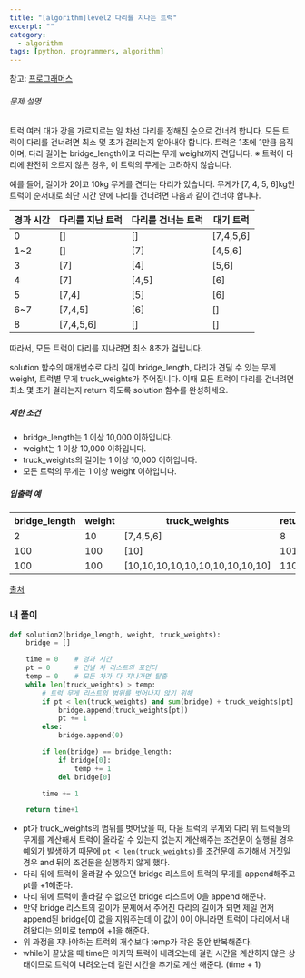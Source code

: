 ```yaml
---
title: "[algorithm]level2 다리를 지나는 트럭"
excerpt: ""
category:
  - algorithm
tags: [python, programmers, algorithm]
---
```


참고: [프로그래머스](https://programmers.co.kr/learn/courses/30/lessons/42583)

###### 문제 설명

트럭 여러 대가 강을 가로지르는 일 차선 다리를 정해진 순으로 건너려 합니다. 모든 트럭이 다리를 건너려면 최소 몇 초가 걸리는지 알아내야 합니다. 트럭은 1초에 1만큼 움직이며, 다리 길이는 bridge_length이고 다리는 무게 weight까지 견딥니다.
※ 트럭이 다리에 완전히 오르지 않은 경우, 이 트럭의 무게는 고려하지 않습니다.

예를 들어, 길이가 2이고 10kg 무게를 견디는 다리가 있습니다. 무게가 [7, 4, 5, 6]kg인 트럭이 순서대로 최단 시간 안에 다리를 건너려면 다음과 같이 건너야 합니다.

| 경과 시간 | 다리를 지난 트럭 | 다리를 건너는 트럭 | 대기 트럭 |
| --------- | ---------------- | ------------------ | --------- |
| 0         | []               | []                 | [7,4,5,6] |
| 1~2       | []               | [7]                | [4,5,6]   |
| 3         | [7]              | [4]                | [5,6]     |
| 4         | [7]              | [4,5]              | [6]       |
| 5         | [7,4]            | [5]                | [6]       |
| 6~7       | [7,4,5]          | [6]                | []        |
| 8         | [7,4,5,6]        | []                 | []        |

따라서, 모든 트럭이 다리를 지나려면 최소 8초가 걸립니다.

solution 함수의 매개변수로 다리 길이 bridge_length, 다리가 견딜 수 있는 무게 weight, 트럭별 무게 truck_weights가 주어집니다. 이때 모든 트럭이 다리를 건너려면 최소 몇 초가 걸리는지 return 하도록 solution 함수를 완성하세요.

##### 제한 조건

- bridge_length는 1 이상 10,000 이하입니다.
- weight는 1 이상 10,000 이하입니다.
- truck_weights의 길이는 1 이상 10,000 이하입니다.
- 모든 트럭의 무게는 1 이상 weight 이하입니다.

##### 입출력 예

| bridge_length | weight | truck_weights                   | return |
| ------------- | ------ | ------------------------------- | ------ |
| 2             | 10     | [7,4,5,6]                       | 8      |
| 100           | 100    | [10]                            | 101    |
| 100           | 100    | [10,10,10,10,10,10,10,10,10,10] | 110    |

[출처](http://icpckorea.org/2016/ONLINE/problem.pdf)



### 내 풀이

```python
def solution2(bridge_length, weight, truck_weights):
    bridge = []

    time = 0    # 경과 시간
    pt = 0      # 건널 차 리스트의 포인터
    temp = 0    # 모든 차가 다 지나가면 탈출
    while len(truck_weights) > temp:
        # 트럭 무게 리스트의 범위를 벗어나지 않기 위해
        if pt < len(truck_weights) and sum(bridge) + truck_weights[pt] <= weight:
            bridge.append(truck_weights[pt])
            pt += 1
        else:
            bridge.append(0)

        if len(bridge) == bridge_length:
            if bridge[0]:
                temp += 1
            del bridge[0]

        time += 1

    return time+1
```

- pt가 truck_weights의 범위를 벗어났을 때, 다음 트럭의 무게와 다리 위 트럭들의 무게를 계산해서 트럭이 올라갈 수 있는지 없는지 계산해주는 조건문이 실행될 경우 예외가 발생하기 때문에 `pt < len(truck_weights)`를 조건문에 추가해서 거짓일 경우 and 뒤의 조건문을 실행하지 않게 했다.
- 다리 위에 트럭이 올라갈 수 있으면 bridge 리스트에 트럭의 무게를 append해주고 pt를 +1해준다.
- 다리 위에 트럭이 올라갈 수 없으면 bridge 리스트에 0을 append 해준다.
- 만약 bridge 리스트의 길이가 문제에서 주어진 다리의 길이가 되면 제일 먼저 append된 bridge[0] 값을 지워주는데 이 값이 0이 아니라면 트럭이 다리에서 내려왔다는 의미로 temp에 +1을 해준다.
- 위 과정을 지나야하는 트럭의 개수보다 temp가 작은 동안 반복해준다.
- while이 끝났을 때 time은 마지막 트럭이 내려오는데 걸린 시간을 계산하지 않은 상태이므로 트럭이 내려오는데 걸린 시간을 추가로 계산 해준다. (time + 1)